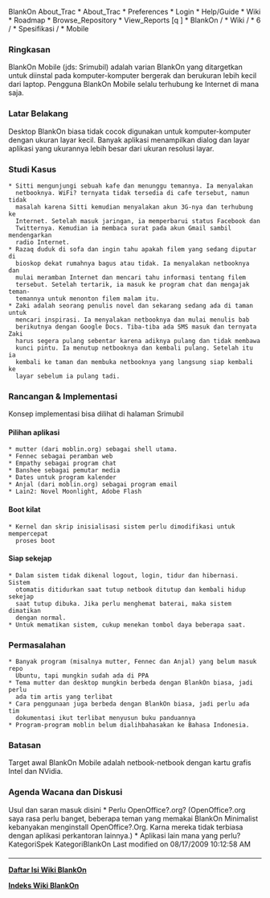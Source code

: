    BlankOn
 About_Trac
    * About_Trac
    * Preferences
    * Login
    * Help/Guide
    * Wiki
    * Roadmap
    * Browse_Repository
    * View_Reports
[q                 ]
    * BlankOn  /
    * Wiki  /
    * 6  /
    * Spesifikasi  /
    * Mobile
### Ringkasan
BlankOn Mobile (jds: Srimubil) adalah varian BlankOn yang ditargetkan untuk
diinstal pada komputer-komputer bergerak dan berukuran lebih kecil dari laptop.
Pengguna BlankOn Mobile selalu terhubung ke Internet di mana saja.
### Latar Belakang
Desktop BlankOn biasa tidak cocok digunakan untuk komputer-komputer dengan
ukuran layar kecil. Banyak aplikasi menampilkan dialog dan layar aplikasi yang
ukurannya lebih besar dari ukuran resolusi layar.
### Studi Kasus
    * Sitti mengunjungi sebuah kafe dan menunggu temannya. Ia menyalakan
      netbooknya. WiFi? ternyata tidak tersedia di cafe tersebut, namun tidak
      masalah karena Sitti kemudian menyalakan akun 3G-nya dan terhubung ke
      Internet. Setelah masuk jaringan, ia memperbarui status Facebook dan
      Twitternya. Kemudian ia membaca surat pada akun Gmail sambil mendengarkan
      radio Internet.
    * Razaq duduk di sofa dan ingin tahu apakah filem yang sedang diputar di
      bioskop dekat rumahnya bagus atau tidak. Ia menyalakan netbooknya dan
      mulai meramban Internet dan mencari tahu informasi tentang filem
      tersebut. Setelah tertarik, ia masuk ke program chat dan mengajak teman-
      temannya untuk menonton filem malam itu.
    * Zaki adalah seorang penulis novel dan sekarang sedang ada di taman untuk
      mencari inspirasi. Ia menyalakan netbooknya dan mulai menulis bab
      berikutnya dengan Google Docs. Tiba-tiba ada SMS masuk dan ternyata Zaki
      harus segera pulang sebentar karena adiknya pulang dan tidak membawa
      kunci pintu. Ia menutup netbooknya dan kembali pulang. Setelah itu ia
      kembali ke taman dan membuka netbooknya yang langsung siap kembali ke
      layar sebelum ia pulang tadi.
### Rancangan & Implementasi
Konsep implementasi bisa dilihat di halaman Srimubil
#### Pilihan aplikasi
    * mutter (dari moblin.org) sebagai shell utama.
    * Fennec sebagai peramban web
    * Empathy sebagai program chat
    * Banshee sebagai pemutar media
    * Dates untuk program kalender
    * Anjal (dari moblin.org) sebagai program email
    * Lain2: Novel Moonlight, Adobe Flash
#### Boot kilat
    * Kernel dan skrip inisialisasi sistem perlu dimodifikasi untuk mempercepat
      proses boot
#### Siap sekejap
    * Dalam sistem tidak dikenal logout, login, tidur dan hibernasi. Sistem
      otomatis ditidurkan saat tutup netbook ditutup dan kembali hidup sekejap
      saat tutup dibuka. Jika perlu menghemat baterai, maka sistem dimatikan
      dengan normal.
    * Untuk mematikan sistem, cukup menekan tombol daya beberapa saat.
### Permasalahan
    * Banyak program (misalnya mutter, Fennec dan Anjal) yang belum masuk repo
      Ubuntu, tapi mungkin sudah ada di PPA
    * Tema mutter dan desktop mungkin berbeda dengan BlankOn biasa, jadi perlu
      ada tim artis yang terlibat
    * Cara penggunaan juga berbeda dengan BlankOn biasa, jadi perlu ada tim
      dokumentasi ikut terlibat menyusun buku panduannya
    * Program-program moblin belum dialihbahasakan ke Bahasa Indonesia.
### Batasan
Target awal BlankOn Mobile adalah netbook-netbook dengan kartu grafis Intel dan
NVidia.
### Agenda Wacana dan Diskusi
Usul dan saran masuk disini
    * Perlu OpenOffice?.org?
          (OpenOffice?.org saya rasa perlu banget, beberapa teman
          yang memakai BlankOn Minimalist kebanyakan menginstall
          OpenOffice?.Org. Karna mereka tidak terbiasa dengan
          aplikasi perkantoran lainnya.)
    * Aplikasi lain mana yang perlu?
KategoriSpek KategoriBlankOn
Last modified on 08/17/2009 10:12:58 AM
#### 
    
 
 
 
 
 
---
[**Daftar Isi Wiki BlankOn**](/DaftarIsi/README.md)
 
[**Indeks Wiki BlankOn**](/Indeks.md)
